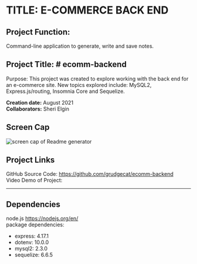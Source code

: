 
# TITLE: E-COMMERCE BACK END

## Project Function:  
Command-line application to generate, write and save notes. 

## Project Title: # ecomm-backend
Purpose: This project was created to explore working with the back end for an e-commerce site. New topics explored include: MySQL2, Express.js/routing, Insomnia Core and Sequelize.


**Creation date:** August 2021  
**Collaborators:** Sheri Elgin

## Screen Cap
![screen cap of Readme generator](public/assets/img/screencap.png )

## Project Links
GitHub Source Code: https://github.com/grudgecat/ecomm-backend  
Video Demo of Project: 

***
## Dependencies 
node.js https://nodejs.org/en/  
package dependencies:  
 * express: 4.17.1   
 * dotenv: 10.0.0  
 * mysql2: 2.3.0  
 * sequelize: 6.6.5
 